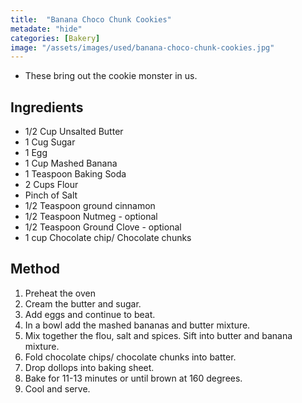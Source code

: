 ```yaml
---
title:  "Banana Choco Chunk Cookies"
metadate: "hide"
categories: [Bakery]
image: "/assets/images/used/banana-choco-chunk-cookies.jpg"
---
```


- These bring out the cookie monster in us.

## Ingredients

- 1/2 Cup Unsalted Butter
- 1 Cug Sugar
- 1 Egg
- 1 Cup Mashed Banana
- 1 Teaspoon Baking Soda
- 2 Cups Flour
- Pinch of Salt
- 1/2 Teaspoon ground cinnamon
- 1/2 Teaspoon Nutmeg - optional
- 1/2 Teaspoon Ground Clove - optional
- 1 cup Chocolate chip/ Chocolate chunks 

## Method

1. Preheat the oven
2. Cream the butter and sugar. 
3. Add eggs and continue to beat.
4. In a bowl add the mashed bananas and butter mixture.
5. Mix together the flou, salt and spices. Sift into butter and banana mixture. 
6. Fold chocolate chips/ chocolate chunks into batter. 
7. Drop dollops into baking sheet.
8. Bake for 11-13 minutes or until brown at 160 degrees. 
9. Cool and serve.


